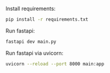 Install requirements:
```bash
pip install -r requirements.txt
```


Run fastapi:
```bash
fastapi dev main.py
```


Run fastapi via uvicorn:
```bash
uvicorn --reload --port 8000 main:app
```

